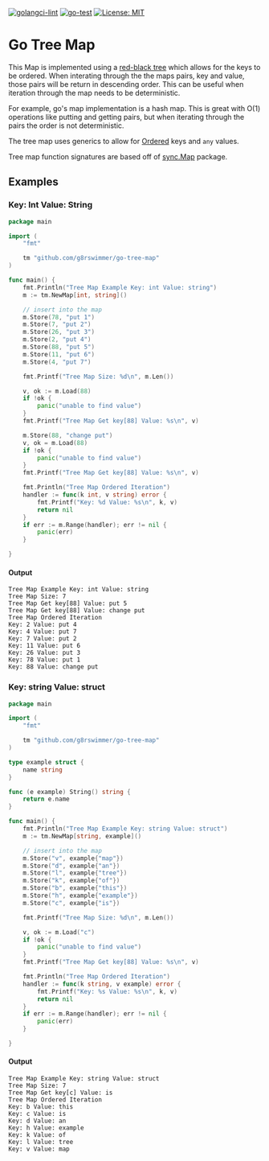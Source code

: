 [![golangci-lint](https://github.com/g8rswimmer/go-tree-map/actions/workflows/golangcli-lint.yml/badge.svg)](https://github.com/g8rswimmer/go-tree-map/actions/workflows/golangcli-lint.yml)
[![go-test](https://github.com/g8rswimmer/go-tree-map/actions/workflows/go-test.yml/badge.svg)](https://github.com/g8rswimmer/go-tree-map/actions/workflows/go-test.yml)
[![License: MIT](https://img.shields.io/badge/License-MIT-blue.svg)](https://opensource.org/licenses/MIT)
# Go Tree Map
This Map is implemented using a [red-black tree](https://en.wikipedia.org/wiki/Red%E2%80%93black_tree) which allows for the keys to be ordered.  When interating through the the maps pairs, key and value, those pairs will be return in descending order.  This can be useful when iteration through the map needs to be deterministic.  

For example, go's map implementation is a hash map.  This is great with O(1) operations like putting and getting pairs, but when iterating through the pairs the order is not deterministic.

The tree map uses generics to allow for [Ordered](https://pkg.go.dev/golang.org/x/exp/constraints#Ordered) keys and `any` values.

Tree map function signatures are based off of [sync.Map](https://pkg.go.dev/sync) package.

## Examples
### Key: Int Value: String
```go
package main

import (
	"fmt"

	tm "github.com/g8rswimmer/go-tree-map"
)

func main() {
	fmt.Println("Tree Map Example Key: int Value: string")
	m := tm.NewMap[int, string]()

	// insert into the map
	m.Store(78, "put 1")
	m.Store(7, "put 2")
	m.Store(26, "put 3")
	m.Store(2, "put 4")
	m.Store(88, "put 5")
	m.Store(11, "put 6")
	m.Store(4, "put 7")

	fmt.Printf("Tree Map Size: %d\n", m.Len())

	v, ok := m.Load(88)
	if !ok {
		panic("unable to find value")
	}
	fmt.Printf("Tree Map Get key[88] Value: %s\n", v)

	m.Store(88, "change put")
	v, ok = m.Load(88)
	if !ok {
		panic("unable to find value")
	}
	fmt.Printf("Tree Map Get key[88] Value: %s\n", v)

	fmt.Println("Tree Map Ordered Iteration")
	handler := func(k int, v string) error {
		fmt.Printf("Key: %d Value: %s\n", k, v)
		return nil
	}
	if err := m.Range(handler); err != nil {
		panic(err)
	}

}
```
#### Output
```
Tree Map Example Key: int Value: string
Tree Map Size: 7
Tree Map Get key[88] Value: put 5
Tree Map Get key[88] Value: change put
Tree Map Ordered Iteration
Key: 2 Value: put 4
Key: 4 Value: put 7
Key: 7 Value: put 2
Key: 11 Value: put 6
Key: 26 Value: put 3
Key: 78 Value: put 1
Key: 88 Value: change put
```

### Key: string Value: struct
```go
package main

import (
	"fmt"

	tm "github.com/g8rswimmer/go-tree-map"
)

type example struct {
	name string
}

func (e example) String() string {
	return e.name
}

func main() {
	fmt.Println("Tree Map Example Key: string Value: struct")
	m := tm.NewMap[string, example]()

	// insert into the map
	m.Store("v", example{"map"})
	m.Store("d", example{"an"})
	m.Store("l", example{"tree"})
	m.Store("k", example{"of"})
	m.Store("b", example{"this"})
	m.Store("h", example{"example"})
	m.Store("c", example{"is"})

	fmt.Printf("Tree Map Size: %d\n", m.Len())

	v, ok := m.Load("c")
	if !ok {
		panic("unable to find value")
	}
	fmt.Printf("Tree Map Get key[88] Value: %s\n", v)

	fmt.Println("Tree Map Ordered Iteration")
	handler := func(k string, v example) error {
		fmt.Printf("Key: %s Value: %s\n", k, v)
		return nil
	}
	if err := m.Range(handler); err != nil {
		panic(err)
	}

}
```
#### Output
```
Tree Map Example Key: string Value: struct
Tree Map Size: 7
Tree Map Get key[c] Value: is
Tree Map Ordered Iteration
Key: b Value: this
Key: c Value: is
Key: d Value: an
Key: h Value: example
Key: k Value: of
Key: l Value: tree
Key: v Value: map
```